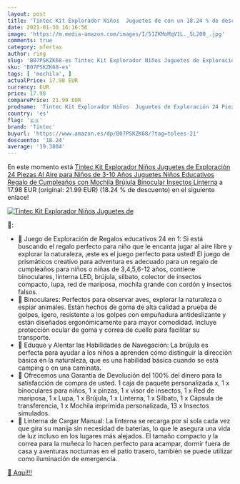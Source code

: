 ```yaml
---
layout: post
title: 'Tintec Kit Explorador Niños  Juguetes de con un 18.24 % de descuento'
date: 2021-01-30 16:16:56
image: 'https://m.media-amazon.com/images/I/51ZKMoMqV1L._SL200_.jpg'
comments: true
category: ofertas
author: ring
slug: 'B07PSKZK68-es Tintec Kit Explorador Niños Juguetes de Exploración 24...'
sku: 'B07PSKZK68-es'
tags: [ 'mochila', ]
actualPrice: 17.98 EUR
currency: EUR
price: 17.98
comparePrice: 21.99 EUR
prodname: 'Tintec Kit Explorador Niños  Juguetes de Exploración 24 Piezas Al Aire para Niños de 3-10 Años  Juguetes Niños Educativos Regalo de Cumpleaños con Mochila Brújula Binocular Insectos Linterna'
country: 'es'
flag: '🇪🇸'
brand: 'Tintec'
buyurl: 'https://www.amazon.es/dp/B07PSKZK68/?tag=tolees-21'
descuento: '18.24'
average: '19.3884'
---
```


En este momento está [Tintec Kit Explorador Niños  Juguetes de Exploración 24 Piezas Al Aire para Niños de 3-10 Años  Juguetes Niños Educativos Regalo de Cumpleaños con Mochila Brújula Binocular Insectos Linterna](https://www.amazon.es/dp/B07PSKZK68/?tag=tolees-21) a 17.98 EUR (original: 21.99 EUR) (18.24 %  de descuento) en el siguiente enlace!

[![Tintec Kit Explorador Niños  Juguetes de](https://m.media-amazon.com/images/I/51ZKMoMqV1L._SL200_.jpg)](https://www.amazon.es/dp/B07PSKZK68/?tag=tolees-21)

🔎:

- 🎁 Juego de Exploración de Regalos educativos 24 en 1: Si está buscando el regalo perfecto para niño que le encanta jugar al aire libre y explorar la naturaleza, ¡este es el juego perfecto para usted! El juego de prismáticos creativo para adventura es adecuado para un regalo de cumpleaños para niños o niñas de 3,4,5,6-12 años, contiene binoculares, linterna LED, brújula, silbato, colector de insectos compacto, lupa, red de mariposa, mochila grande con cordón y insectos falsos.
- 🦨 Binoculares: Perfectos para observar aves, explorar la naturaleza o espiar animales. Están hechos de goma de alta calidad a prueba de golpes, igero, resistente a los golpes con empuñadura antideslizante y están diseñados ergonómicamente para mayor comodidad. Incluye protección ocular de goma y correa de cuello para facilitar su transporte.
- 🦋 Eduque y Alentar las Habilidades de Navegación: La brújula es perfecta para ayudar a los niños a aprenden cómo distinguir la dirección básica en la naturaleza, que es una habilidad básica cuando se está camping o en una caminata.
- 🌼 Ofrecemos una Garantía de Devolución del 100% del dinero para la satisfacción de compra de usted. 1 caja de paquete personalizada x, 1 x binoculares para niños, 1 x pinzas, 1 x visor de insectos, 1 x Red de mariposa, 1 x Lupa, 1 x Brújula, 1 x Linterna, 1 x Silbato, 1 x Cápsula de transferencia, 1 x Mochila imprimida personalizada, 13 x Insectos simulados.
- 🔦 Linterna de Cargar Manual: La linterna se recarga por sí sola cada vez que gira su manija sin necesidad de baterías, lo que le asegura una vida de luz incluso en los lugares más alejados. El tamaño compacto y la correa para la muñeca lo hacen perfecto para acampar, dormir fuera de casa y aventuras nocturnas en el patio trasero, también se puede utilizar como iluminación de emergencia.

[🛒 Aquí!!!](https://www.amazon.es/dp/B07PSKZK68/?tag=tolees-21)
